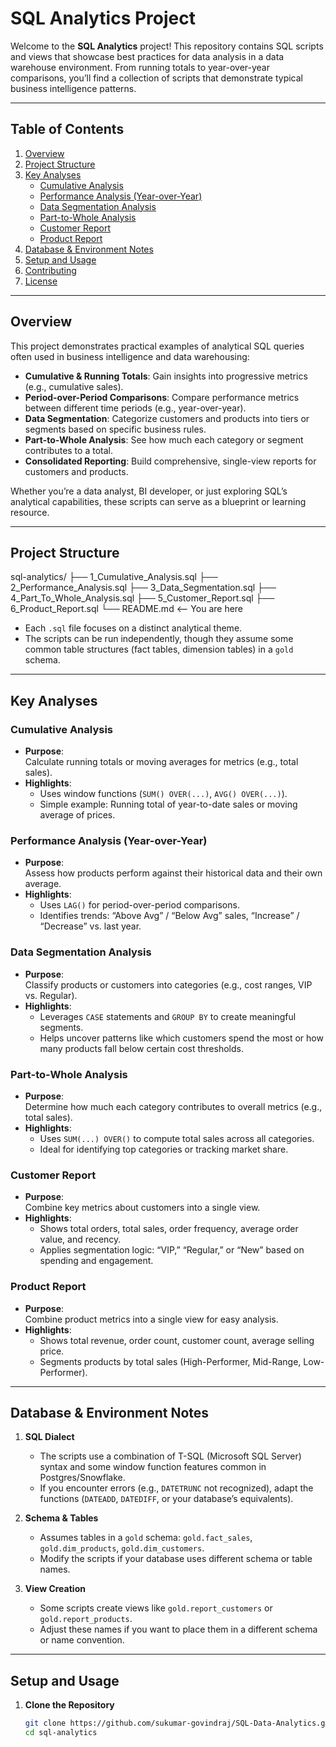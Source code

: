 # SQL Analytics Project

Welcome to the **SQL Analytics** project! This repository contains SQL scripts and views that showcase best practices for data analysis in a data warehouse environment. From running totals to year-over-year comparisons, you’ll find a collection of scripts that demonstrate typical business intelligence patterns.

---

## Table of Contents

1. [Overview](#overview)  
2. [Project Structure](#project-structure)  
3. [Key Analyses](#key-analyses)  
   - [Cumulative Analysis](#cumulative-analysis)  
   - [Performance Analysis (Year-over-Year)](#performance-analysis-year-over-year)  
   - [Data Segmentation Analysis](#data-segmentation-analysis)  
   - [Part-to-Whole Analysis](#part-to-whole-analysis)  
   - [Customer Report](#customer-report)  
   - [Product Report](#product-report)  
4. [Database & Environment Notes](#database--environment-notes)  
5. [Setup and Usage](#setup-and-usage)  
6. [Contributing](#contributing)  
7. [License](#license)

---

## Overview

This project demonstrates practical examples of analytical SQL queries often used in business intelligence and data warehousing:

- **Cumulative & Running Totals**: Gain insights into progressive metrics (e.g., cumulative sales).  
- **Period-over-Period Comparisons**: Compare performance metrics between different time periods (e.g., year-over-year).  
- **Data Segmentation**: Categorize customers and products into tiers or segments based on specific business rules.  
- **Part-to-Whole Analysis**: See how much each category or segment contributes to a total.  
- **Consolidated Reporting**: Build comprehensive, single-view reports for customers and products.

Whether you’re a data analyst, BI developer, or just exploring SQL’s analytical capabilities, these scripts can serve as a blueprint or learning resource.

---

## Project Structure
sql-analytics/
├── 1_Cumulative_Analysis.sql
├── 2_Performance_Analysis.sql
├── 3_Data_Segmentation.sql
├── 4_Part_To_Whole_Analysis.sql
├── 5_Customer_Report.sql
├── 6_Product_Report.sql
└── README.md  <-- You are here

- Each `.sql` file focuses on a distinct analytical theme.  
- The scripts can be run independently, though they assume some common table structures (fact tables, dimension tables) in a `gold` schema.

---

## Key Analyses

### Cumulative Analysis
- **Purpose**:  
  Calculate running totals or moving averages for metrics (e.g., total sales).  
- **Highlights**:  
  - Uses window functions (`SUM() OVER(...)`, `AVG() OVER(...)`).  
  - Simple example: Running total of year-to-date sales or moving average of prices.

### Performance Analysis (Year-over-Year)
- **Purpose**:  
  Assess how products perform against their historical data and their own average.  
- **Highlights**:  
  - Uses `LAG()` for period-over-period comparisons.  
  - Identifies trends: “Above Avg” / “Below Avg” sales, “Increase” / “Decrease” vs. last year.

### Data Segmentation Analysis
- **Purpose**:  
  Classify products or customers into categories (e.g., cost ranges, VIP vs. Regular).  
- **Highlights**:  
  - Leverages `CASE` statements and `GROUP BY` to create meaningful segments.  
  - Helps uncover patterns like which customers spend the most or how many products fall below certain cost thresholds.

### Part-to-Whole Analysis
- **Purpose**:  
  Determine how much each category contributes to overall metrics (e.g., total sales).  
- **Highlights**:  
  - Uses `SUM(...) OVER()` to compute total sales across all categories.  
  - Ideal for identifying top categories or tracking market share.

### Customer Report
- **Purpose**:  
  Combine key metrics about customers into a single view.  
- **Highlights**:  
  - Shows total orders, total sales, order frequency, average order value, and recency.  
  - Applies segmentation logic: “VIP,” “Regular,” or “New” based on spending and engagement.

### Product Report
- **Purpose**:  
  Combine product metrics into a single view for easy analysis.  
- **Highlights**:  
  - Shows total revenue, order count, customer count, average selling price.  
  - Segments products by total sales (High-Performer, Mid-Range, Low-Performer).

---

## Database & Environment Notes

1. **SQL Dialect**  
   - The scripts use a combination of T-SQL (Microsoft SQL Server) syntax and some window function features common in Postgres/Snowflake.  
   - If you encounter errors (e.g., `DATETRUNC` not recognized), adapt the functions (`DATEADD`, `DATEDIFF`, or your database’s equivalents).

2. **Schema & Tables**  
   - Assumes tables in a `gold` schema: `gold.fact_sales`, `gold.dim_products`, `gold.dim_customers`.  
   - Modify the scripts if your database uses different schema or table names.

3. **View Creation**  
   - Some scripts create views like `gold.report_customers` or `gold.report_products`.  
   - Adjust these names if you want to place them in a different schema or name convention.

---

## Setup and Usage

1. **Clone the Repository**  
   ```bash
   git clone https://github.com/sukumar-govindraj/SQL-Data-Analytics.git
   cd sql-analytics

